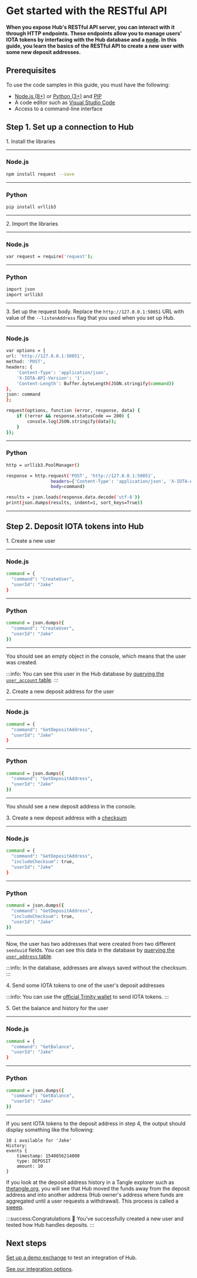 # Get started with the RESTful API

**When you expose Hub's RESTful API server, you can interact with it through HTTP endpoints. These endpoints allow you to manage users' IOTA tokens by interfacing with the Hub database and a [node](root://getting-started/0.1/basics/nodes.md). In this guide, you learn the basics of the RESTful API to create a new user with some new deposit addresses.**

## Prerequisites

To use the code samples in this guide, you must have the following:

- [Node.js (8+)](https://nodejs.org/en/) or [Python (3+)](https://www.python.org/downloads/) and [PIP](https://pip.pypa.io/en/stable/installing/)
- A code editor such as [Visual Studio Code](https://code.visualstudio.com/Download)
- Access to a command-line interface

## Step 1. Set up a connection to Hub

1\. Install the libraries

--------------------
### Node.js

```bash
npm install request --save
```
---
### Python

```bash
pip install urllib3
```
--------------------

2\. Import the libraries

--------------------
### Node.js

```bash
var request = require('request');
```
---
### Python

```bash
import json
import urllib3
```
--------------------

3\. Set up the request body. Replace the `http://127.0.0.1:50051` URL with value of the `--listenAddress` flag that you used when you set up Hub.

--------------------
### Node.js

```bash
var options = {
url: 'http://127.0.0.1:50051',
method: 'POST',
headers: {
    'Content-Type': 'application/json',
    'X-IOTA-API-Version': '1',
    'Content-Length': Buffer.byteLength(JSON.stringify(command))
},
json: command
};

request(options, function (error, response, data) {
    if (!error && response.statusCode == 200) {
        console.log(JSON.stringify(data));
    }
});
```
---
### Python

```bash
http = urllib3.PoolManager()

response = http.request('POST', 'http://127.0.0.1:50051',
                 headers={'Content-Type': 'application/json', 'X-IOTA-API-Version': '1'},
                 body=command)

results = json.loads(response.data.decode('utf-8'))
print(json.dumps(results, indent=1, sort_keys=True))
```
--------------------

## Step 2. Deposit IOTA tokens into Hub

1\. Create a new user

--------------------
### Node.js

```bash
command = {
  "command": "CreateUser",
  "userId": "Jake"
}
```
---
### Python

```bash
command = json.dumps({
  "command": "CreateUser",
  "userId": "Jake"
})
```
--------------------

You should see an empty object in the console, which means that the user was created.

:::info:
You can see this user in the Hub database by [querying the `user_account` table](../how-to-guides/query-the-database.md).
:::

2\. Create a new deposit address for the user

--------------------
### Node.js

```bash
command = {
  "command": "GetDepositAddress",
  "userId": "Jake"
}
```
---
### Python

```bash
command = json.dumps({
  "command": "GetDepositAddress",
  "userId": "Jake"
})
```
--------------------

You should see a new deposit address in the console.

3\. Create a new deposit address with a [checksum](root://getting-started/0.1/basics/checksums.md)

--------------------
### Node.js

```bash
command = {
  "command": "GetDepositAddress",
  "includeChecksum": true,
  "userId": "Jake"
}
```
---
### Python

```bash
command = json.dumps({
  "command": "GetDepositAddress",
  "includeChecksum": true,
  "userId": "Jake"
})
```
--------------------

Now, the user has two addresses that were created from two different `seeduuid` fields. You can see this data in the database by [querying the `user_address` table](../how-to-guides/query-the-database.md).

:::info:
In the database, addresses are always saved without the checksum.
:::

4\. Send some IOTA tokens to one of the user's deposit addresses

:::info:
You can use the [official Trinity wallet](root://wallets/0.1/trinity/introduction/overview.md) to send IOTA tokens.
::: 

5\. Get the balance and history for the user  

--------------------
### Node.js

```bash
command = {
  "command": "GetBalance",
  "userId": "Jake"
}
```
---
### Python

```bash
command = json.dumps({
  "command": "GetBalance",
  "userId": "Jake"
})
```
--------------------

If you sent IOTA tokens to the deposit address in step 4, the output should display something like the following:

```shell
10 i available for 'Jake'
History:
events {
	timestamp: 1540856214000
	type: DEPOSIT
	amount: 10
}
```

If you look at the deposit address history in a Tangle explorer such as [thetangle.org](https://thetangle.org/), you will see that Hub moved the funds away from the deposit address and into another address (Hub owner's address where funds are aggregated until a user requests a withdrawal). This process is called a [sweep](../concepts/sweeps.md).

:::success:Congratulations :tada:
You've successfully created a new user and tested how Hub handles deposits.
:::

## Next steps

[Set up a demo exchange](../how-to-guides/create-a-demo-exchange.md) to test an integration of Hub.

[See our integration options](../how-to-guides/integrate-hub.md).




